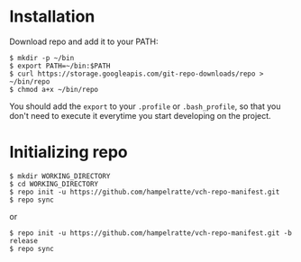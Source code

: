 Installation
=========================

Download repo and add it to your PATH:

```
$ mkdir -p ~/bin
$ export PATH=~/bin:$PATH
$ curl https://storage.googleapis.com/git-repo-downloads/repo > ~/bin/repo
$ chmod a+x ~/bin/repo
```
You should add the ```export``` to your ```.profile``` or ```.bash_profile```, so that you don't need to execute
it everytime you start developing on the project.


Initializing repo
=========================
```
$ mkdir WORKING_DIRECTORY
$ cd WORKING_DIRECTORY
$ repo init -u https://github.com/hampelratte/vch-repo-manifest.git
$ repo sync
```
or
```
$ repo init -u https://github.com/hampelratte/vch-repo-manifest.git -b release
$ repo sync
```